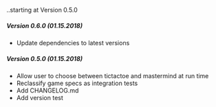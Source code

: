 ..starting at Version 0.5.0
##### Version 0.6.0 (01.15.2018)
  * Update dependencies to latest versions

##### Version 0.5.0 (01.15.2018)
  * Allow user to choose between tictactoe and mastermind at run time 
  * Reclassify game specs as integration tests
  * Add CHANGELOG.md
  * Add version test